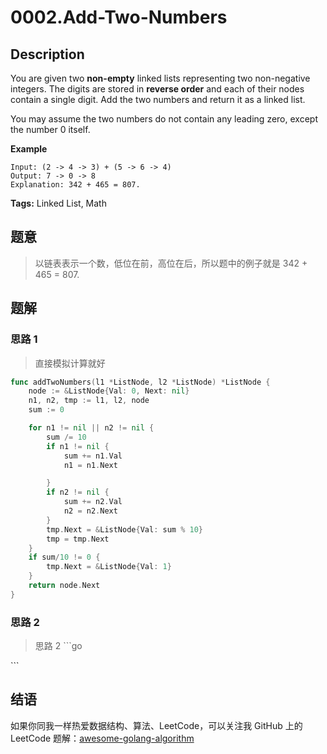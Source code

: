 # 0002.Add-Two-Numbers

## Description

You are given two **non-empty** linked lists representing two non-negative integers. The digits are stored in **reverse order** and each of their nodes contain a single digit. Add the two numbers and return it as a linked list.

You may assume the two numbers do not contain any leading zero, except the number 0 itself.

**Example**

```text
Input: (2 -> 4 -> 3) + (5 -> 6 -> 4)
Output: 7 -> 0 -> 8
Explanation: 342 + 465 = 807.
```

**Tags:** Linked List, Math

## 题意

> 以链表表示一个数，低位在前，高位在后，所以题中的例子就是 342 + 465 = 807.

## 题解

### 思路 1

> 直接模拟计算就好

```go
func addTwoNumbers(l1 *ListNode, l2 *ListNode) *ListNode {
    node := &ListNode{Val: 0, Next: nil}
    n1, n2, tmp := l1, l2, node
    sum := 0

    for n1 != nil || n2 != nil {
        sum /= 10
        if n1 != nil {
            sum += n1.Val
            n1 = n1.Next

        }
        if n2 != nil {
            sum += n2.Val
            n2 = n2.Next
        }
        tmp.Next = &ListNode{Val: sum % 10}
        tmp = tmp.Next
    }
    if sum/10 != 0 {
        tmp.Next = &ListNode{Val: 1}
    }
    return node.Next
}
```

### 思路 2

> 思路 2 \`\`\`go

\`\`\`

## 结语

如果你同我一样热爱数据结构、算法、LeetCode，可以关注我 GitHub 上的 LeetCode 题解：[awesome-golang-algorithm](https://github.com/Golang-Solutions/awesome-golang-algorithm)
